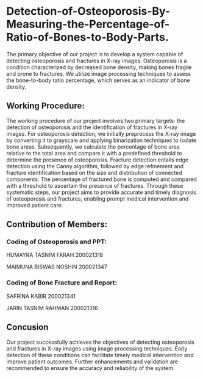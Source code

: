 # Detection-of-Osteoporosis-By-Measuring-the-Percentage-of-Ratio-of-Bones-to-Body-Parts.
The primary objective of our project is to develop a system capable of detecting osteoporosis and fractures in X-ray images. Osteoporosis is a condition characterized by decreased bone
density, making bones fragile and prone to fractures. We utilize image processing techniques to assess the bone-to-body ratio percentage, which serves as an indicator of bone density.

## Working Procedure:
The working procedure of our project involves two primary targets: the detection of osteoporosis and the identification of fractures in X-ray images. For osteoporosis detection, we initially preprocess the X-ray image by converting it to grayscale and applying binarization techniques to isolate bone areas. Subsequently, we calculate the percentage of bone area relative to the total
area and compare it with a predefined threshold to determine the presence of osteoporosis. Fracture detection entails edge detection using the Canny algorithm, followed by edge refinement and fracture identification based on the size and distribution of connected components. The percentage of fractured bone is computed and compared with a threshold to ascertain the presence of fractures. Through these systematic steps, our project aims to provide accurate and timely diagnosis of osteoporosis and fractures, enabling prompt medical intervention and improved patient care.

## Contribution of Members:
### Coding of Osteoporosis and PPT:

HUMAYRA TASNIM FARAH 200021318

MAIMUNA BISWAS NOSHIN 200021347

### Coding of Bone Fracture and Report:
SAFRINA KABIR 200021341

JARIN TASNIM RAHMAN 200021316

## Concusion
Our project successfully achieves the objectives of detecting osteoporosis and fractures in X-ray
images using image processing techniques. Early detection of these conditions can facilitate
timely medical intervention and improve patient outcomes. Further enhancements and validation
are recommended to ensure the accuracy and reliability of the system.
